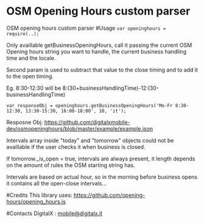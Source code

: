# OSM Opening Hours custom parser
OSM opening hours custom parser
#Usage
`var openinghours = require(..);`

Only availlable getBusinessOpeningHours, call it passing the current OSM Opening hours string you want to handle, the current business handling time and the locale.

Second param is used to subtract that value to the close timing and to add it to the open timing.

Eg. 8:30-12:30 will be 8:(30+businessHandlingTime)-12:(30-businessHandlingTime)

 `var responseObj = openinghours.getBusinessOpeningHours('Mo-Fr 8:30-12:30, 13:30-15:30, 16:00-18:00', 10, 'it');  `

Resposne Obj: https://github.com/digitalxmobile-dev/osmopeninghours/blob/master/example/example.json

Intervals array inside "today" and "tomorrow" objects could not be availlable if the user checks it when business is closed.

If tomorrow._is_open = true, intervals are always present, it length depends on the amount of rules the OSM starting string has.

Intervals are based on actual hour, so in the morning before business opens it contains all the open-close intervals... 

#Credits
This library uses: https://github.com/opening-hours/opening_hours.js 

#Contacts 
DigitalX : mobile@digitalx.it
